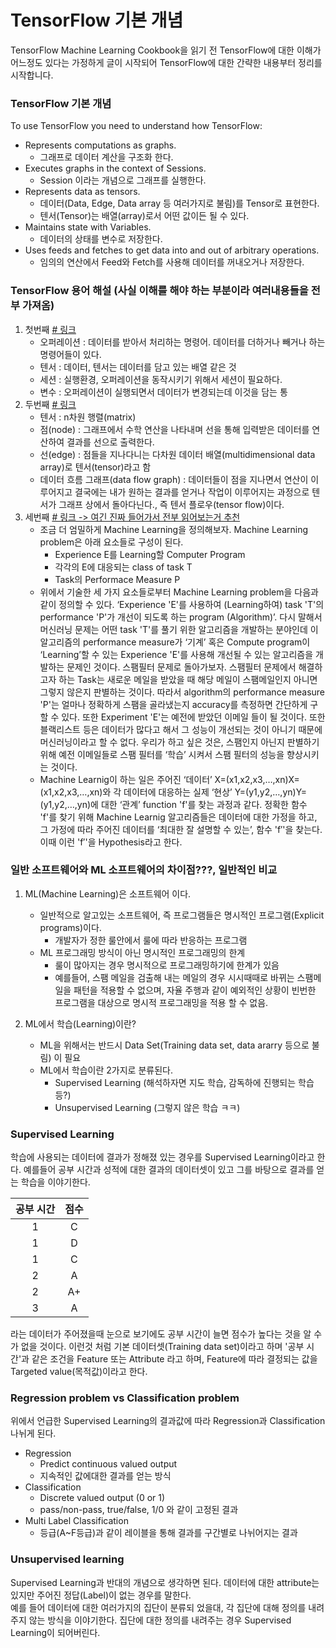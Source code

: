 # TensorFlow 기본 개념
TensorFlow Machine Learning Cookbook을 읽기 전 TensorFlow에 대한 이해가 어느정도 있다는 가정하게 글이 시작되어 TensorFlow에 대한 간략한 내용부터 정리를 시작합니다.

### TensorFlow 기본 개념

To use TensorFlow you need to understand how TensorFlow:
- Represents computations as graphs.
    - 그래프로 데이터 계산을 구조화 한다.
- Executes graphs in the context of Sessions.
    - Session 이라는 개념으로 그래프를 실행한다.
- Represents data as tensors.
    - 데이터(Data, Edge, Data array 등 여러가지로 불림)를 Tensor로 표현한다.
    - 텐서(Tensor)는 배열(array)로서 어떤 값이든 될 수 있다.
- Maintains state with Variables.
    - 데이터의 상태를 변수로 저장한다.
- Uses feeds and fetches to get data into and out of arbitrary operations.
    - 임의의 연산에서 Feed와 Fetch를 사용해 데이터를 꺼내오거나 저장한다.

### TensorFlow 용어 해설 (사실 이해를 해야 하는 부분이라 여러내용들을 전부 가져옴)
1. 첫번째 [# 링크](http://www.jinniahn.com/2016/07/blog-post_28.html)
    - 오퍼레이션 : 데이터를 받아서 처리하는 명령어. 데이터를 더하거나 빼거나 하는 명령어들이 있다.
    - 텐서 : 데이터, 텐서는 데이터를 담고 있는 배열 같은 것
    - 세션 : 실행환경, 오퍼레이션을 동작시키기 위해서 세션이 필요하다.
    - 변수 : 오퍼레이션이 실행되면서 데이터가 변경되는데 이것을 담는 통
2. 두번째 [# 링크](http://forensics.tistory.com/5)
    - 텐서 : n차원 행렬(matrix)
    - 점(node) : 그래프에서 수학 연산을 나타내며 선을 통해 입력받은 데이터를 연산하여 결과를 선으로 출력한다.
    - 선(edge) : 점들을 지나다니는 다차원 데이터 배열(multidimensional data array)로 텐서(tensor)라고 함
    - 데이터 흐름 그래프(data flow graph) : 데이터들이 점을 지나면서 연산이 이루어지고 결국에는 내가 원하는 결과를 얻거나 작업이 이루어지는 과정으로 텐서가 그래프 상에서 돌아다닌다., 즉 텐서 플로우(tensor flow)이다.
3. 세번째 [# 링크 -> 여긴 진짜 들어가서 전부 읽어보는거 추천](http://sanghyukchun.github.io/57/)
    - 조금 더 엄밀하게 Machine Learning을 정의해보자. Machine Learning problem은 아래 요소들로 구성이 된다.
        - Experience E를 Learning할 Computer Program
        - 각각의 E에 대응되는 class of task T
        - Task의 Performace Measure P
    - 위에서 기술한 세 가지 요소들로부터 Machine Learning problem을 다음과 같이 정의할 수 있다. ‘Experience 'E'를 사용하여 (Learning하여) task 'T'의 performance 'P'가 개선이 되도록 하는 program (Algorithm)’. 다시 말해서 머신러닝 문제는 어떤 task 'T'를 풀기 위한 알고리즘을 개발하는 분야인데 이 알고리즘의 performance measure가 ‘기계’ 혹은 Compute program이 ‘Learning’할 수 있는 Experience 'E'를 사용해 개선될 수 있는 알고리즘을 개발하는 문제인 것이다. 스팸필터 문제로 돌아가보자. 스팸필터 문제에서 해결하고자 하는 Task는 새로운 메일을 받았을 때 해당 메일이 스팸메일인지 아니면 그렇지 않은지 판별하는 것이다. 따라서 algorithm의 performance measure 'P'는 얼마나 정확하게 스팸을 골라냈는지 accuracy를 측정하면 간단하게 구할 수 있다. 또한 Experiment 'E'는 예전에 받았던 이메일 들이 될 것이다. 또한 블랙리스트 등은 데이터가 많다고 해서 그 성능이 개선되는 것이 아니기 때문에 머신러닝이라고 할 수 없다. 우리가 하고 싶은 것은, 스팸인지 아닌지 판별하기 위해 예전 이메일들로 스팸 필터를 ‘학습’ 시켜서 스팸 필터의 성능을 향상시키는 것이다.
    - Machine Learnig이 하는 일은 주어진 ‘데이터’ X=(x1,x2,x3,…,xn)X=(x1,x2,x3,…,xn)와 각 데이터에 대응하는 실제 ‘현상’ Y=(y1,y2,…,yn)Y=(y1,y2,…,yn)에 대한 ‘관계’ function 'f'를 찾는 과정과 같다. 정확한 함수 'f'를 찾기 위해 Machine Learnig 알고리즘들은 데이터에 대한 가정을 하고, 그 가정에 따라 주어진 데이터를 ‘최대한 잘 설명할 수 있는’, 함수 'f′'을 찾는다. 이때 이런 'f′'을 Hypothesis라고 한다.

### 일반 소프트웨어와 ML 소프트웨어의 차이점???, 일반적인 비교

1. ML(Machine Learning)은 소프트웨어 이다.
    - 일반적으로 알고있는 소프트웨어, 즉 프로그램들은 명시적인 프로그램(Explicit programs)이다.
        - 개발자가 정한 룰안에서 룰에 따라 반응하는 프로그램
    - ML 프로그래밍 방식이 아닌 명시적인 프로그래밍의 한계
        - 룰이 많아지는 경우 명시적으로 프로그래밍하기에 한계가 있음
        - 예를들어, 스팸 메일을 검출해 내는 메일의 경우 시시때때로 바뀌는 스팸메일을 패턴을 적용할 수 없으며, 자율 주행과 같이 예외적인 상황이 빈번한 프로그램을 대상으로 명시적 프로그래밍을 적용 할 수 없음.

2. ML에서 학습(Learning)이란?
    - ML을 위해서는 반드시 Data Set(Training data set, data ararry 등으로 불림) 이 필요
    - ML에서 학습이란 2가지로 분류된다.
        - Supervised Learning (해석하자면 지도 학습, 감독하에 진행되는 학습 등?)
        - Unsupervised Learning (그렇지 않은 학습 ㅋㅋ)

### Supervised Learning
학습에 사용되는 데이터에 결과가 정해졌 있는 경우를 Supervised Learning이라고 한다.
예를들어 공부 시간과 성적에 대한 결과의 데이터셋이 있고 그를 바탕으로 결과를 얻는 학습을 이야기한다.

 |공부 시간| 점수 |
 |:------:|:----:|
 | 1 | C |
 | 1 | D |
 | 1 | C |
 | 2 | A |
 | 2 | A+ |
 | 3 | A |

라는 데이터가 주어졌을때 눈으로 보기에도 공부 시간이 늘면 점수가 높다는 것을 알 수가 없을 것이다. 이런것 처럼 기본 데이터셋(Training data set)이라고 하며 '공부 시간'과 같은 조건을 Feature 또는 Attribute 라고 하며, Feature에 따라 결정되는 값을 Targeted value(목적값)이라고 한다.

### Regression problem vs Classification problem
 위에서 언급한 Supervised Learning의 결과값에 따라 Regression과 Classification 나뉘게 된다.
 - Regression
    - Predict continuous valued output
    - 지속적인 값에대한 결과를 얻는 방식
 - Classification
    - Discrete valued output (0 or 1)
    - pass/non-pass, true/false, 1/0 와 같이 고정된 결과
 - Multi Label Classification
    - 등급(A~F등급)과 같이 레이블을 통해 결과를 구간별로 나뉘어지는 결과 

### Unsupervised learning
Supervised Learning과 반대의 개념으로 생각하면 된다. 데이터에 대한 attribute는 있지만 주어진 정답(Label)이 없는 경우를 말한다.\
예를 들어 데이터에 대한 여러가지의 집단이 분류되 었을대, 각 집단에 대해 정의를 내려주지 않는 방식을 이야기한다. 집단에 대한 정의를 내려주는 경우 Supervised Learning이 되어버린다.

 